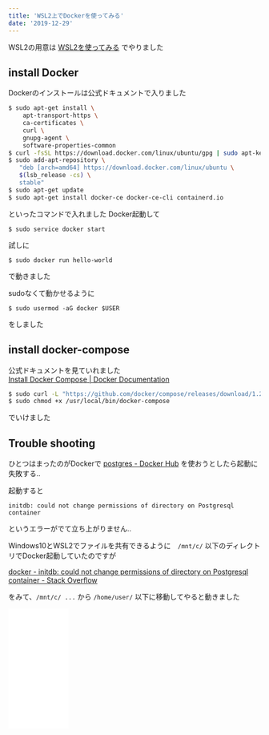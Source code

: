 ```yaml
---
title: 'WSL2上でDockerを使ってみる'
date: '2019-12-29'
---
```


WSL2の用意は [WSL2を使ってみる](https://blog.freks.jp/wsl2-tips) でやりました

## install Docker

Dockerのインストールは公式ドキュメントで入りました

```sh
$ sudo apt-get install \
    apt-transport-https \
    ca-certificates \
    curl \
    gnupg-agent \
    software-properties-common
$ curl -fsSL https://download.docker.com/linux/ubuntu/gpg | sudo apt-key add -
$ sudo add-apt-repository \
   "deb [arch=amd64] https://download.docker.com/linux/ubuntu \
   $(lsb_release -cs) \
   stable"
$ sudo apt-get update
$ sudo apt-get install docker-ce docker-ce-cli containerd.io
```

といったコマンドで入れました
Docker起動して  

```
$ sudo service docker start
```

試しに

```
$ sudo docker run hello-world
```

で動きました

sudoなくて動かせるように

```
$ sudo usermod -aG docker $USER
```

をしました

## install docker-compose

公式ドキュメントを見ていれました  
[Install Docker Compose \| Docker Documentation](https://docs.docker.com/compose/install/)

```sh
$ sudo curl -L "https://github.com/docker/compose/releases/download/1.25.0/docker-compose-$(uname -s)-$(uname -m)" -o /usr/local/bin/docker-compose
$ sudo chmod +x /usr/local/bin/docker-compose
```

でいけました

## Trouble shooting

ひとつはまったのがDockerで [postgres \- Docker Hub](https://hub.docker.com/_/postgres) を使おうとしたら起動に失敗する..

起動すると  

```
initdb: could not change permissions of directory on Postgresql container
```

というエラーがでて立ち上がりません..

Windows10とWSL2でファイルを共有できるように　`/mnt/c/` 以下のディレクトリでDocker起動していたのですが

[docker \- initdb: could not change permissions of directory on Postgresql container \- Stack Overflow](https://stackoverflow.com/questions/44878062/initdb-could-not-change-permissions-of-directory-on-postgresql-container)

をみて、`/mnt/c/ ...` から `/home/user/` 以下に移動してやると動きました

<iframe style="width:120px;height:240px;" marginwidth="0" marginheight="0" scrolling="no" frameborder="0" src="//rcm-fe.amazon-adsystem.com/e/cm?lt1=_blank&bc1=000000&IS2=1&bg1=FFFFFF&fc1=000000&lc1=0000FF&t=freks-22&language=ja_JP&o=9&p=8&l=as4&m=amazon&f=ifr&ref=as_ss_li_til&asins=B07BHK5KX7&linkId=8f881cf5fd92011110f8ddb6fc13d5f4"></iframe>